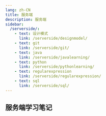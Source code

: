 ```yaml
---
lang: zh-CN
title: 服务端
description: 服务端
sidebar:
  /serverside/:
    - text: 设计模式
      link: /serverside/designmodel/
    - text: git
      link: /serverside/git/
    - text: java
      link: /serverside/javalearning/
    - text: python
      link: /serverside/pythonlearning/
    - text: regularexpression
      link: /serverside/regularexpression/
    - text: sql
      link: /serverside/sql/
---
```


## 服务端学习笔记
